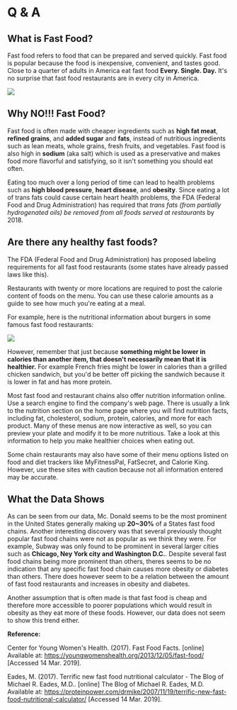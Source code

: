 # Q & A

## What is Fast Food?

Fast food refers to food that can be prepared and served quickly. Fast food is popular because the food is inexpensive, convenient, and tastes good. Close to a quarter of adults in America eat fast food **Every. Single. Day.** It's no surprise that fast food restaurants are in every city in America.

![ ](https://lmiller82691.files.wordpress.com/2015/02/36-fast-food-icons-jan-14-smaller-1024x316.png?w=1024)

## Why NO!!! Fast Food?

Fast food is often made with cheaper ingredients such as **high fat meat**, **refined grains**, and **added sugar** and **fats**, instead of nutritious ingredients such as lean meats, whole grains, fresh fruits, and vegetables. Fast food is also high in **sodium** (aka salt) which is used as a preservative and makes food more flavorful and satisfying, so it isn't something you should eat often.

Eating too much over a long period of time can lead to health problems such as __high blood pressure__, __heart disease__, and __obesity__. Since eating a lot of trans fats could cause certain heart health problems, the FDA (Federal Food and Drug Administration) has required that *trans fats (from partially hydrogenated oils) be removed from all foods served at restaurants* by 2018.

## Are there any healthy fast foods?

The FDA (Federal Food and Drug Administration) has proposed labeling requirements for all fast food restaurants (some states have already passed laws like this). 

Restaurants with twenty or more locations are required to post the calorie content of foods on the menu. You can use these calorie amounts as a guide to see how much you're eating at a meal. 

For example, here is the nutritional information about burgers in some famous fast food restaurants: 

![ ](http://www.proteinpower.com/drmike/wp-content/uploads/2007/11/fast-food-facts-blogsize.jpg) 


However, remember that just because __something might be lower in calories than another item, that doesn't necessarily mean that it is healthier.__ For example French fries might be lower in calories than a grilled chicken sandwich, but you'd be better off picking the sandwich because it is lower in fat and has more protein.

Most fast food and restaurant chains also offer nutrition information online. Use a search engine to find the company's web page. There is usually a link to the nutrition section on the home page where you will find nutrition facts, including fat, cholesterol, sodium, protein, calories, and more for each product. Many of these menus are now interactive as well, so you can preview your plate and modify it to be more nutritious. Take a look at this information to help you make healthier choices when eating out. 

Some chain restaurants may also have some of their menu options listed on food and diet trackers like MyFitnessPal, FatSecret, and Calorie King. However, use these sites with caution because not all information entered may be accurate.

## What the Data Shows

As can be seen from our data, Mc. Donald seems to be the most prominent in the United States generally making up **20~30%** of a States fast food chains.  Another interesting discovery was that  several previously thought popular fast food chains were not as popular as we think they were. For example, Subway was only found to be prominent in several larger cities such as **Chicago, Ney York city and Washington D.C.**. Despite several fast food chains being more prominent than others, theres seems to be no indication that any specific fast food chain causes more obesity or diabetes than others. There does however seem to be a relation between the amount of fast food restaurants and increases in obesity and diabetes.

Another assumption that is often made is that fast food is cheap and therefore more accessible to poorer populations which would result in obesity as they eat more of these foods. However, our data does not seem to show this trend either.


**Reference:**

Center for Young Women's Health. (2017). Fast Food Facts. [online] Available at: https://youngwomenshealth.org/2013/12/05/fast-food/ [Accessed 14 Mar. 2019].

Eades, M. (2017). Terrific new fast food nutritional calculator - The Blog of Michael R. Eades, M.D.. [online] The Blog of Michael R. Eades, M.D. Available at: https://proteinpower.com/drmike/2007/11/19/terrific-new-fast-food-nutritional-calculator/ [Accessed 14 Mar. 2019].
